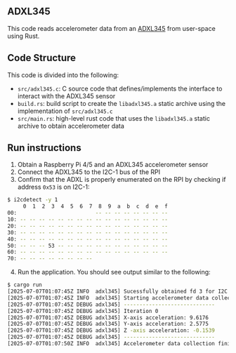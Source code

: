 ## ADXL345

This code reads accelerometer data from an [ADXL345](https://www.adafruit.com/product/1231?srsltid=AfmBOor_9QODrvvVQmg_ze4qzYp7RrGCFvxcl0hvC4oOAOO5H5hRJ3ZV) from user-space using Rust.

## Code Structure

This code is divided into the following:
- `src/adxl345.c`: C source code that defines/implements the interface to interact with the ADXL345 sensor
- `build.rs`: build script to create the `libadxl345.a` static archive using the implementation of `src/adxl345.c`
- `src/main.rs`: high-level rust code that uses the `libadxl345.a` static archive to obtain accelerometer data 

## Run instructions

1. Obtain a Raspberry Pi 4/5 and an ADXL345 accelerometer sensor
2. Connect the ADXL345 to the I2C-1 bus of the RPI
3. Confirm that the ADXL is properly enumerated on the RPI by checking if address `0x53` is on I2C-1:
```bash
$ i2cdetect -y 1
     0  1  2  3  4  5  6  7  8  9  a  b  c  d  e  f
00:                         -- -- -- -- -- -- -- -- 
10: -- -- -- -- -- -- -- -- -- -- -- -- -- -- -- -- 
20: -- -- -- -- -- -- -- -- -- -- -- -- -- -- -- -- 
30: -- -- -- -- -- -- -- -- -- -- -- -- -- -- -- -- 
40: -- -- -- -- -- -- -- -- -- -- -- -- -- -- -- -- 
50: -- -- -- 53 -- -- -- -- -- -- -- -- -- -- -- -- 
60: -- -- -- -- -- -- -- -- -- -- -- -- -- -- -- -- 
70: -- -- -- -- -- -- -- --
```
4. Run the application. You should see output similar to the following:
```bash
$ cargo run
[2025-07-07T01:07:45Z INFO  adxl345] Sucessfully obtained fd 3 for I2C bus
[2025-07-07T01:07:45Z INFO  adxl345] Starting accelerometer data collection...
[2025-07-07T01:07:45Z DEBUG adxl345] -----------------------------
[2025-07-07T01:07:45Z DEBUG adxl345] Iteration 0
[2025-07-07T01:07:45Z DEBUG adxl345] X-axis acceleration: 9.6176
[2025-07-07T01:07:45Z DEBUG adxl345] Y-axis acceleration: 2.5775
[2025-07-07T01:07:45Z DEBUG adxl345] Z -axis acceleration: -0.1539
[2025-07-07T01:07:45Z DEBUG adxl345] -----------------------------
[2025-07-07T01:07:50Z INFO  adxl345] Accelerometer data collection finished!
```
